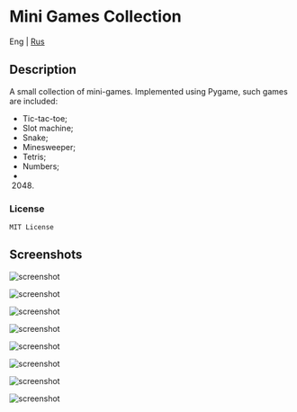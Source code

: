 # Mini Games Collection

Eng | [Rus](resources/localization_readme/README_RU.md)

## Description

A small collection of mini-games. Implemented using Pygame, such games are included:

* Tic-tac-toe;
* Slot machine;
* Snake;
* Minesweeper;
* Tetris;
* Numbers;
* 2048.

### License

```text
MIT License
```

## Screenshots

![screenshot](resources/images/screenshots/screenshot_1.png)

![screenshot](resources/images/screenshots/screenshot_2.png)

![screenshot](resources/images/screenshots/screenshot_3.png)

![screenshot](resources/images/screenshots/screenshot_4.png)

![screenshot](resources/images/screenshots/screenshot_5.png)

![screenshot](resources/images/screenshots/screenshot_6.png)

![screenshot](resources/images/screenshots/screenshot_7.png)

![screenshot](resources/images/screenshots/screenshot_8.png)
